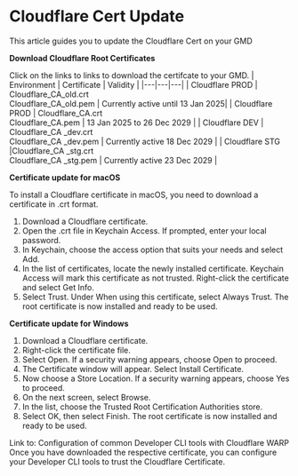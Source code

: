 <!-- !> This documentation is obsolete. Refer to [SHIP-HATS documentation](https://docs.developer.tech.gov.sg/docs/ship-hats-docs/) for more details. -->

# Cloudflare Cert Update

This article guides you to update the Cloudflare Cert on your GMD

**Download Cloudflare Root Certificates**

Click on the links to links to download the certifcate to your GMD.
| Environment | Certificate | Validity |
|---|---|---|
| Cloudflare PROD | Cloudflare_CA_old.crt<br>Cloudflare_CA_old.pem | Currently active until 13 Jan 2025|
| Cloudflare PROD | Cloudflare_CA.crt<br>Cloudflare_CA.pem | 13 Jan 2025 to 26 Dec 2029 |
| Cloudflare DEV | Cloudflare_CA _dev.crt<br>Cloudflare_CA _dev.pem | Currently active 18 Dec 2029 |
| Cloudflare STG |Cloudflare_CA _stg.crt<br>Cloudflare_CA _stg.pem | Currently active 23 Dec 2029 |

**Certificate update for macOS**

To install a Cloudflare certificate in macOS, you need to download a certificate in .crt format.
1.	Download a Cloudflare certificate.
2.	Open the .crt file in Keychain Access. If prompted, enter your local password.
3.	In Keychain, choose the access option that suits your needs and select Add.
4.	In the list of certificates, locate the newly installed certificate. Keychain Access will mark this certificate as not trusted. Right-click the certificate and select Get Info.
5.	Select Trust. Under When using this certificate, select Always Trust.
The root certificate is now installed and ready to be used.

**Certificate update for Windows**

1.	Download a Cloudflare certificate.
2.	Right-click the certificate file.
3.	Select Open. If a security warning appears, choose Open to proceed.
4.	The Certificate window will appear. Select Install Certificate.
5.	Now choose a Store Location. If a security warning appears, choose Yes to proceed.
6.	On the next screen, select Browse.
7.	In the list, choose the Trusted Root Certification Authorities store.
8.	Select OK, then select Finish.
The root certificate is now installed and ready to be used.

Link to: Configuration of common Developer CLI tools with Cloudflare WARP
Once you have downloaded the respective certificate, you can configure your Developer CLI tools to trust the Cloudflare Certificate.
